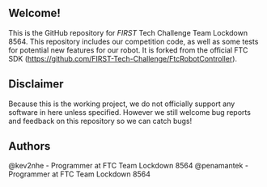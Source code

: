 ## Welcome!
This is the GitHub repository for *FIRST* Tech Challenge Team Lockdown 8564. This repository includes our competition code, as well as some tests for potential new features for our robot. It is forked from the official FTC SDK (https://github.com/FIRST-Tech-Challenge/FtcRobotController).

## Disclaimer
Because this is the working project, we do not officially support any software in here unless specified. However we still welcome bug reports and feedback on this repository so we can catch bugs!

## Authors
@kev2nhe - Programmer at FTC Team Lockdown 8564
@penamantek - Programmer at FTC Team Lockdown 8564

